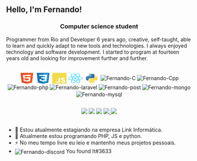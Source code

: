
  ## Hello, I'm Fernando!

<h3 align="center">
  Computer science student 
</h3>

<p>
  Programmer from Rio and Developer 6 years ago, creative, self-taught, able to learn and quickly adapt to new tools and technologies. I always enjoyed technology and software development. I started to program at fourteen years old and looking for improvement further and further.
</p>
<!--
<div  align="center">
  <a  href="https://github.com/NOX-0202">
    <img  height="180em"  src="https://github-readme-stats.vercel.app/api?username=NOX-0202&show_icons=true&theme=gotham&include_all_commits=true&count_private=true">
    <img  height="180em"  src="https://github-readme-stats.vercel.app/api/top-langs/?username=nox-0202&show_icons=true&layout=compact&theme=gotham&langs_count=6&hide=hack,CSS,python,Starlark&exclude_repo=restaurantes-para-todos">
  </a>
</div>
-->
<div  align="center"  style="display: inline_block;"><br>
  <img  align="center"  alt="Fernando-HTML"  height="30"  width="40"  src="https://raw.githubusercontent.com/devicons/devicon/master/icons/html5/html5-original.svg">
  <img  align="center"  alt="Fernando-CSS"  height="30"  width="40"  src="https://raw.githubusercontent.com/devicons/devicon/master/icons/css3/css3-original.svg">
  <img  align="center"  alt="Fernando-Js"  height="30"  width="40"  src="https://raw.githubusercontent.com/devicons/devicon/master/icons/javascript/javascript-plain.svg">
  <img  align="center"  alt="Fernando-React"  height="30"  width="40"  src="https://raw.githubusercontent.com/devicons/devicon/master/icons/react/react-original.svg">
  <img  align="center"  alt="Fernando-Python"  height="30"  width="40"  src="https://raw.githubusercontent.com/devicons/devicon/master/icons/python/python-original.svg">
  <img  align="center"  alt="Fernando-C"  height="30"  width="40"  src="https://cdn.jsdelivr.net/gh/devicons/devicon/icons/c/c-original.svg">
  <img  align="center"  alt="Fernando-Cpp"  height="30"  width="40"  src="https://cdn.jsdelivr.net/gh/devicons/devicon/icons/cplusplus/cplusplus-original.svg">
  <img  align="center"  alt="Fernando-php"  height="30"  width="40"  src="https://cdn.jsdelivr.net/gh/devicons/devicon/icons/php/php-original.svg">
  <img  align="center"  alt="Fernando-laravel"  height="30"  width="40"  src="https://cdn.jsdelivr.net/gh/devicons/devicon/icons/laravel/laravel-plain-wordmark.svg">
  <img  align="center"  alt="Fernando-post"  height="30"  width="40"  src="https://cdn.jsdelivr.net/gh/devicons/devicon/icons/postgresql/postgresql-original.svg">
  <img  align="center"  alt="Fernando-mongo"  height="30"  width="40"  src="https://cdn.jsdelivr.net/gh/devicons/devicon/icons/mongodb/mongodb-original.svg">
  <img  align="center"  alt="Fernando-mysql"  height="30"  width="40"  src="https://cdn.jsdelivr.net/gh/devicons/devicon/icons/mysql/mysql-original.svg">
</div>

  ##

<div align="center"> 
  <a href="https://www.instagram.com/phat_oliveira/" target="_blank"><img src="https://img.shields.io/badge/-Instagram-%23E4405F?style=for-the-badge&logo=instagram&logoColor=white" target="_blank"></a>
  <a href="https://www.linkedin.com/in/fernando-oliveira/" target="_blank"><img src="https://img.shields.io/badge/-LinkedIn-%230077B5?style=for-the-badge&logo=linkedin&logoColor=white" target="_blank"></a> 
    <a href="https://discord.gg/6tZKhxYCCy" target="_blank"><img src="https://img.shields.io/badge/Discord-7289DA?style=for-the-badge&logo=discord&logoColor=white" target="_blank"></a> 
  <a href="https://github.com/NOX-0202/NOX-0202/blob/536a686de5ee0f6b89b48da5d795bf3046f07cb7/resume-PT.pdf" target="_blank">
    <img src="https://img.shields.io/badge/-Currículo PT-grey?logo=BookStack&logoColor=white&style=for-the-badge" target="_blank">
  </a> 
    <a href="https://github.com/NOX-0202/NOX-0202/blob/536a686de5ee0f6b89b48da5d795bf3046f07cb7/resume-EN.pdf" target="_blank">
    <img src="https://img.shields.io/badge/-Resume EN-grey?logo=BookStack&logoColor=white&style=for-the-badge" target="_blank">
  </a> 
</div><br>

- 🔭 Estou atualmente estagiando na empresa Link Informática.
- 🌱 Atualmente estou programando PHP, JS e python.
- ⚡ No meu tempo livre eu leio e mantenho meus projetos pessoais.
- <img align="center" alt="Fernando-discord" height="20" width="20" src="https://img.icons8.com/color/48/000000/discord-logo.png"> You found It#3633 

<!--
**NOX-0202/NOX-0202** is a ✨ _special_ ✨ repository because its `README.md` (this file) appears on your GitHub profile.

Here are some ideas to get you started:

- 🔭 I’m currently working on ...
- 🌱 I’m currently learning ...
- 👯 I’m looking to collaborate on ...
- 🤔 I’m looking for help with ...
- 💬 Ask me about ...
- 📫 How to reach me: ...
- 😄 Pronouns: ...
- ⚡ Fun fact: ...
-->
